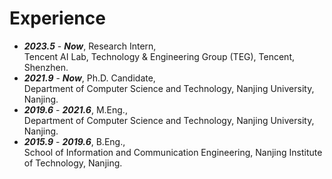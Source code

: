 # Experience

- ***2023.5*** - ***Now***, Research Intern,  
Tencent AI Lab, Technology & Engineering Group (TEG), Tencent, Shenzhen.
- ***2021.9*** - ***Now***, Ph.D. Candidate,  
Department of Computer Science and Technology, Nanjing University, Nanjing.
- ***2019.6*** - ***2021.6***, M.Eng.,  
Department of Computer Science and Technology, Nanjing University, Nanjing.  
- ***2015.9*** - ***2019.6***, B.Eng.,  
School of Information and Communication Engineering, Nanjing Institute of Technology, Nanjing.  